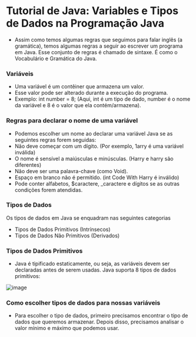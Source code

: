 # Tutorial de Java: Variables e Tipos de Dados na Programação Java
- Assim como temos algumas regras que seguimos para falar inglês (a gramática), temos algumas regras a seguir ao escrever um programa em Java. Esse conjunto de regras é chamado de sintaxe. É como o Vocabulário e Gramática do Java.

### Variáveis
- Uma variável é um contêiner que armazena um valor.
- Esse valor pode ser alterado durante a execução do programa.
- Exemplo: int number = 8; (Aqui, int é um tipo de dado, number é o nome da variável e 8 é o valor que ela contém/armazena).

### Regras para declarar o nome de uma variável
- Podemos escolher um nome ao declarar uma variável Java se as seguintes regras forem seguidas:
- Não deve começar com um dígito. (Por exemplo, 1arry é uma variável inválida)
- O nome é sensível a maiúsculas e minúsculas. (Harry e harry são diferentes)
- Não deve ser uma palavra-chave (como Void).
- Espaço em branco não é permitido. (int Code With Harry é inválido)
- Pode conter alfabetos, $caractere, _caractere e dígitos se as outras condições forem atendidas.

### Tipos de Dados
Os tipos de dados em Java se enquadram nas seguintes categorias
- Tipos de Dados Primitivos (Intrínsecos)
- Tipos de Dados Não Primitivos (Derivados)

### Tipos de Dados Primitivos
- Java é tipificado estaticamente, ou seja, as variáveis devem ser declaradas antes de serem usadas. Java suporta 8 tipos de dados primitivos:

![image](https://user-images.githubusercontent.com/70385488/150118247-b3a99c81-3e86-49b4-b937-980ba0c8dd7c.png)

### Como escolher tipos de dados para nossas variáveis
- Para escolher o tipo de dados, primeiro precisamos encontrar o tipo de dados que queremos armazenar. Depois disso, precisamos analisar o valor mínimo e máximo que podemos usar.
